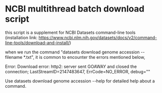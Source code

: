 # NCBI multithread batch download script
this script is a supplement for NCBI Datasets command-line tools (installation link: https://www.ncbi.nlm.nih.gov/datasets/docs/v2/command-line-tools/download-and-install/)

when we run the command "datasets download genome accession --filename *.txt", it is common to encounter the errors mentioned below, 

Error: Download error: http2: server sent GOAWAY and closed the connection; LastStreamID=2147483647, ErrCode=NO_ERROR, debug=""

Use datasets download genome accession <command> --help for detailed help about a command.

